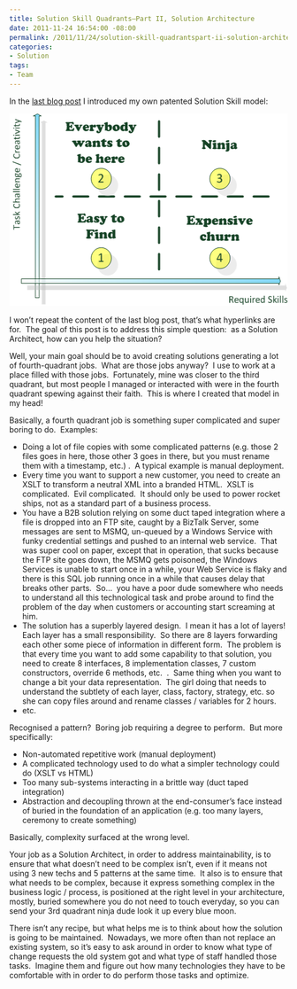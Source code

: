 ```yaml
---
title: Solution Skill Quadrants–Part II, Solution Architecture
date: 2011-11-24 16:54:00 -08:00
permalink: /2011/11/24/solution-skill-quadrantspart-ii-solution-architecture/
categories:
- Solution
tags:
- Team
---
```

<p>In the <a href="http://vincentlauzon.wordpress.com/2011/11/22/solution-skill-quadrantspart-i-the-model/">last blog post</a> I introduced my own patented Solution Skill model:</p>  <p><a href="/assets/posts/2011/4/solution-skill-quadrantspart-ii-solution-architecture/image_thumb6.png"><img style="background-image:none;padding-left:0;padding-right:0;display:inline;padding-top:0;border-width:0;margin:0;" title="image_thumb6" border="0" alt="image_thumb6" src="/assets/posts/2011/4/solution-skill-quadrantspart-ii-solution-architecture/image_thumb6_thumb.png" width="518" height="347" /></a></p>  <p>I won’t repeat the content of the last blog post, that’s what hyperlinks are for.&#160; The goal of this post is to address this simple question:&#160; as a Solution Architect, how can you help the situation?</p>  <p>Well, your main goal should be to avoid creating solutions generating a lot of fourth-quadrant jobs.&#160; What are those jobs anyway?&#160; I use to work at a place filled with those jobs.&#160; Fortunately, mine was closer to the third quadrant, but most people I managed or interacted with were in the fourth quadrant spewing against their faith.&#160; This is where I created that model in my head!</p>  <p>Basically, a fourth quadrant job is something super complicated and super boring to do.&#160; Examples:</p>  <ul>   <li>Doing a lot of file copies with some complicated patterns (e.g. those 2 files goes in here, those other 3 goes in there, but you must rename them with a timestamp, etc.) .&#160; A typical example is manual deployment. </li>    <li>Every time you want to support a new customer, you need to create an XSLT to transform a neutral XML into a branded HTML.&#160; XSLT is complicated.&#160; Evil complicated.&#160; It should only be used to power rocket ships, not as a standard part of a business process. </li>    <li>You have a B2B solution relying on some duct taped integration where a file is dropped into an FTP site, caught by a BizTalk Server, some messages are sent to MSMQ, un-queued by a Windows Service with funky credential settings and pushed to an internal web service.&#160; That was super cool on paper, except that in operation, that sucks because the FTP site goes down, the MSMQ gets poisoned, the Windows Services is unable to start once in a while, your Web Service is flaky and there is this SQL job running once in a while that causes delay that breaks other parts.&#160; So…&#160; you have a poor dude somewhere who needs to understand all this technological task and probe around to find the problem of the day when customers or accounting start screaming at him. </li>    <li>The solution has a superbly layered design.&#160; I mean it has a lot of layers!&#160; Each layer has a small responsibility.&#160; So there are 8 layers forwarding each other some piece of information in different form.&#160; The problem is that every time you want to add some capability to that solution, you need to create 8 interfaces, 8 implementation classes, 7 custom constructors, override 6 methods, etc.&#160; .&#160; Same thing when you want to change a bit your data representation.&#160; The girl doing that needs to understand the subtlety of each layer, class, factory, strategy, etc. so she can copy files around and rename classes / variables for 2 hours. </li>    <li>etc. </li> </ul>  <p>Recognised a pattern?&#160; Boring job requiring a degree to perform.&#160; But more specifically:</p>  <ul>   <li>Non-automated repetitive work (manual deployment) </li>    <li>A complicated technology used to do what a simpler technology could do (XSLT vs HTML) </li>    <li>Too many sub-systems interacting in a brittle way (duct taped integration) </li>    <li>Abstraction and decoupling thrown at the end-consumer’s face instead of buried in the foundation of an application (e.g. too many layers, ceremony to create something) </li> </ul>  <p>Basically, complexity surfaced at the wrong level.</p>  <p>Your job as a Solution Architect, in order to address maintainability, is to ensure that what doesn’t need to be complex isn’t, even if it means not using 3 new techs and 5 patterns at the same time.&#160; It also is to ensure that what needs to be complex, because it express something complex in the business logic / process, is positioned at the right level in your architecture, mostly, buried somewhere you do not need to touch everyday, so you can send your 3rd quadrant ninja dude look it up every blue moon.</p>  <p>There isn’t any recipe, but what helps me is to think about how the solution is going to be maintained.&#160; Nowadays, we more often than not replace an existing system, so it’s easy to ask around in order to know what type of change requests the old system got and what type of staff handled those tasks.&#160; Imagine them and figure out how many technologies they have to be comfortable with in order to do perform those tasks and optimize.</p>